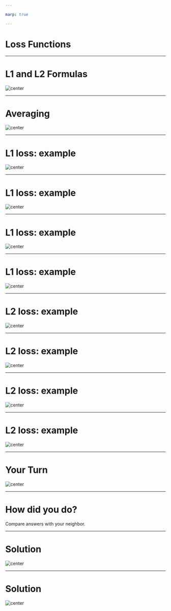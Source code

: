 ```yaml
---

marp: true

---
```


<style>
img[alt~="center"] {
  display: block;
  margin: 0 auto;
}
</style>

# Loss Functions

---

# L1 and L2 Formulas

![center](res/lossfunction1.png)

<!--
Loss functions are essential to machine learning. At its core, machine learning “learns” by trying to optimize a loss function. A loss function is simply a way to evaluate how well your algorithm models your data. You can think of it as similar to a measure of error: higher loss means your model is performing worse, and lower loss is a sign of better performance.

Two of the most common loss functions for regression are called L1 and L2. L1 is used to minimize the sum of *absolute* differences between the true value and the predicted value of all samples, and L2 is used to minimize the sum of *squared* differences.

Image Details:
* [lossfunction1.png](https://opensource.google/docs/copyright/): Copyright Google
-->

---

# Averaging

![center](res/lossfunction2.png)

<!--
It’s common to either take the sum or average of all data points to calculate overall loss. “Mean Squared Error” (also referred to as MSE) is another widely used loss function that is closely related to L2 loss. But instead of the sum of squared differences, it’s the *average* of squared differences.

You should choose a loss function based on your specific problem and dataset. L1, L2, and MSE are used for regression problems. We’ll discuss loss functions used for other machine learning problems, such as classification, later.

Image Details:
* [lossfunction2.png](https://opensource.google/docs/copyright/): Copyright Google
-->

---

# L1 loss: example

![center](res/lossfunction3.png)

<!--

Let's work through an example of calculating L1 loss, starting from data values and predictions.

Image Details:
* [lossfunction3.png](https://opensource.google/docs/copyright/): Copyright Google
-->

---

# L1 loss: example 

![center](res/lossfunction4.png)

<!--
The first step is to find the differences (y_true - y_predicted).

Image Details:
* [lossfunction4.png](https://opensource.google/docs/copyright/): Copyright Google
-->

---

# L1 loss: example 

![center](res/lossfunction5.png)

<!--
Take the absolute value of each difference.

Image Details:
* [lossfunction5.png](https://opensource.google/docs/copyright/): Copyright Google

-->


---

# L1 loss: example 

![center](res/lossfunction6.png)

<!--
Add all absolute value differences. This is the L1 loss of your model.

Image Details:
* [lossfunction6.png](https://opensource.google/docs/copyright/): Copyright Google
-->



---

# L2 loss: example

![center](res/lossfunction7.png)

<!--
Now, we'll work through the same example, but calculate L2 loss instead.

Image Details:
* [lossfunction7.png](https://opensource.google/docs/copyright/): Copyright Google
-->


---

# L2 loss: example 

![center](res/lossfunction8.png)

<!--
The first step is again to find the differences (y_true - y_predicted).

Image Details:
* [lossfunction8.png](https://opensource.google/docs/copyright/): Copyright Google
-->


---

# L2 loss: example

![center](res/lossfunction9.png)

<!--
Now square each difference.

Image Details:
* [lossfunction9.png](https://opensource.google/docs/copyright/): Copyright Google
-->

---

# L2 loss: example 

![center](res/lossfunction10.png)

<!--
Add the squared differences. This is the L2 loss of your model.

Image Details:
* [lossfunction10.png](https://opensource.google/docs/copyright/): Copyright Google
-->


---

# Your Turn

![center](res/lossfunction11.png)

<!--
@Exercise (10 minutes) {

*Have students work individually on the Loss worksheet. Given them around five minutes to work.*

*The loss worksheet contains:
* Page 1: Solutions. (Don't give these to the students.)
* *Page 2: Three sets of true/predicted data points. (Give these to the students.)
* *Page 3: Intermediate steps to calculating the loss. (Choose whether or not to give these to the students.)
* *Page 4: The examples we worked through above. (Choose whether or not to give these to the students as reference.)
}

Image Details:
* [lossfunction11.png](https://opensource.google/docs/copyright/): Copyright Google
-->

---

# How did you do?

Compare answers with your neighbor.

<!--
@Exercise (5 minutes) {
Have students compare their answers with a neighbor and work through any discrepancies.
}
-->

---

# Solution

![center](res/lossfunction12.png)

<!-- 

*Prompt students for answers.*

Image Details:
* [lossfunction12.png](https://opensource.google/docs/copyright/): Copyright Google
-->

---

# Solution

![center](res/lossfunction13.png)

<!-- 

*End by asking students what the difference is between L1 and L2 as summary measures, and why someone might want to use one over the other.*

*Answer: L2 is more sensitive to outliers in the data set because squaring the difference makes the difference more extreme.*

Image Details:
* [lossfunction13.png](https://opensource.google/docs/copyright/): Copyright Google
-->

